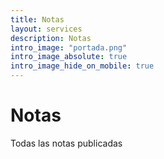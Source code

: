 ```yaml
---
title: Notas
layout: services
description: Notas
intro_image: "portada.png"
intro_image_absolute: true
intro_image_hide_on_mobile: true
---
```


# Notas
Todas las notas publicadas
